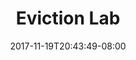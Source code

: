 ---
title: "Eviction Lab"
date: 2017-11-19T20:43:49-08:00
type: index
hero: We're unpacking America's eviction crisis.
heroP: The Eviction Lab at Princeton University has built the first nationwide database of evictions. Find out how many evictions happen in your community. Create custom maps, charts, and reports. Share facts with your neighbors and elected officials. 
---